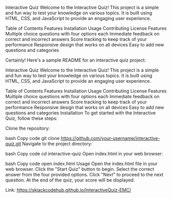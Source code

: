 Interactive Quiz
Welcome to the Interactive Quiz! This project is a simple and fun way to test your knowledge on various topics. It is built using HTML, CSS, and JavaScript to provide an engaging user experience.

Table of Contents
Features
Installation
Usage
Contributing
License
Features
Multiple choice questions with four options each
Immediate feedback on correct and incorrect answers
Score tracking to keep track of your performance
Responsive design that works on all devices
Easy to add new questions and categories

Certainly! Here's a sample README for an interactive quiz project:

Interactive Quiz
Welcome to the Interactive Quiz! This project is a simple and fun way to test your knowledge on various topics. It is built using HTML, CSS, and JavaScript to provide an engaging user experience.

Table of Contents
Features
Installation
Usage
Contributing
License
Features
Multiple choice questions with four options each
Immediate feedback on correct and incorrect answers
Score tracking to keep track of your performance
Responsive design that works on all devices
Easy to add new questions and categories
Installation
To get started with the Interactive Quiz, follow these steps:

Clone the repository:

bash
Copy code
git clone https://github.com/your-username/interactive-quiz.git
Navigate to the project directory:

bash
Copy code
cd interactive-quiz
Open index.html in your web browser:

bash
Copy code
open index.html
Usage
Open the index.html file in your web browser.
Click the "Start Quiz" button to begin.
Select the correct answer from the four provided options.
Click "Next" to proceed to the next question.
At the end of the quiz, your score will be displayed.

Link: https://skjackcodehub.github.io/InteractiveQuiz-EMC/
